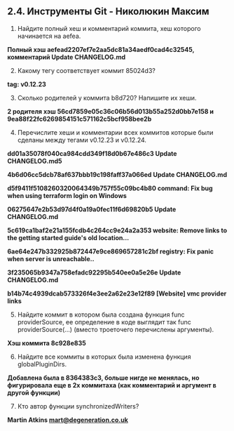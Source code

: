 ## 2.4. Инструменты Git - Николюкин Максим

1. Найдите полный хеш и комментарий коммита, хеш которого начинается на aefea. 

**Полный хэш aefead2207ef7e2aa5dc81a34aedf0cad4c32545, комментарий Update CHANGELOG.md**

2. Какому тегу соответствует коммит 85024d3?

**tag: v0.12.23**

3. Сколько родителей у коммита b8d720? Напишите их хеши. 

**2 родителя хэш 56cd7859e05c36c06b56d013b55a252d0bb7e158 и 9ea88f22fc6269854151c571162c5bcf958bee2b**

4. Перечислите хеши и комментарии всех коммитов которые были сделаны между тегами v0.12.23 и v0.12.24.

**dd01a35078f040ca984cdd349f18d0b67e486c3 Update CHANGELOG.md5**

**4b6d06cc5dcb78af637bbb19c198faff37a066ed Update CHANGELOG.md**

**d5f9411f5108260320064349b757f55c09bc4b80 command: Fix bug when using terraform login on Windows**

**06275647e2b53d97d4f0a19a0fec11f6d69820b5 Update CHANGELOG.md**

**5c619ca1baf2e21a155fcdb4c264cc9e24a2a353 website: Remove links to the getting started guide's old location...**

**6ae64e247b332925b872447e9ce869657281c2bf registry: Fix panic when server is unreachable..**

**3f235065b9347a758efadc92295b540ee0a5e26e Update CHANGELOG.md**

**b14b74c4939dcab573326f4e3ee2a62e23e12f89 [Website] vmc provider links**

5. Найдите коммит в котором была создана функция func providerSource, ее определение в коде выглядит так func providerSource(...) (вместо троеточего перечислены аргументы).

**Хэш коммита 8c928e835**

6. Найдите все коммиты в которых была изменена функция globalPluginDirs.

**Добавлена была  в 8364383c3, больше нигде не менялась, но фигурировала  еще в 2х коммитаха (как комментарий и аргумент в другой функции)**

7. Кто автор функции synchronizedWriters?

**Martin Atkins <mart@degeneration.co.uk>**
